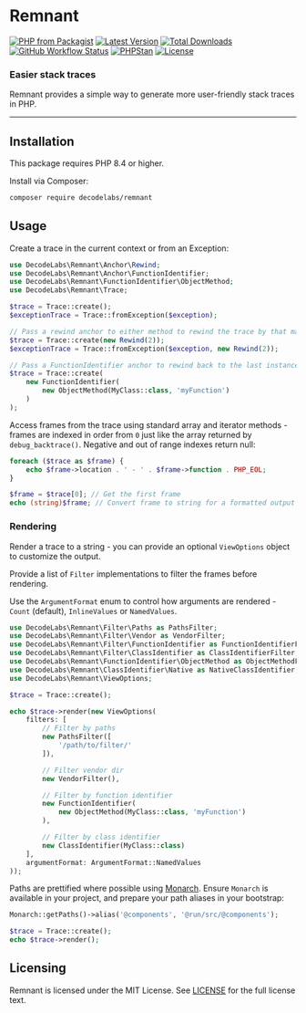 # Remnant

[![PHP from Packagist](https://img.shields.io/packagist/php-v/decodelabs/remnant?style=flat)](https://packagist.org/packages/decodelabs/remnant)
[![Latest Version](https://img.shields.io/packagist/v/decodelabs/remnant.svg?style=flat)](https://packagist.org/packages/decodelabs/remnant)
[![Total Downloads](https://img.shields.io/packagist/dt/decodelabs/remnant.svg?style=flat)](https://packagist.org/packages/decodelabs/remnant)
[![GitHub Workflow Status](https://img.shields.io/github/actions/workflow/status/decodelabs/remnant/integrate.yml?branch=develop)](https://github.com/decodelabs/remnant/actions/workflows/integrate.yml)
[![PHPStan](https://img.shields.io/badge/PHPStan-enabled-44CC11.svg?longCache=true&style=flat)](https://github.com/phpstan/phpstan)
[![License](https://img.shields.io/packagist/l/decodelabs/remnant?style=flat)](https://packagist.org/packages/decodelabs/remnant)

### Easier stack traces

Remnant provides a simple way to generate more user-friendly stack traces in PHP.

---

## Installation

This package requires PHP 8.4 or higher.

Install via Composer:

```bash
composer require decodelabs/remnant
```

## Usage

Create a trace in the current context or from an Exception:

```php
use DecodeLabs\Remnant\Anchor\Rewind;
use DecodeLabs\Remnant\Anchor\FunctionIdentifier;
use DecodeLabs\Remnant\FunctionIdentifier\ObjectMethod;
use DecodeLabs\Remnant\Trace;

$trace = Trace::create();
$exceptionTrace = Trace::fromException($exception);

// Pass a rewind anchor to either method to rewind the trace by that many frames
$trace = Trace::create(new Rewind(2));
$exceptionTrace = Trace::fromException($exception, new Rewind(2));

// Pass a FunctionIdentifier anchor to rewind back to the last instance of the function
$trace = Trace::create(
    new FunctionIdentifier(
        new ObjectMethod(MyClass::class, 'myFunction')
    )
);
```

Access frames from the trace using standard array and iterator methods - frames are indexed in order from `0` just like the array returned by `debug_backtrace()`. Negative and out of range indexes return null:

```php
foreach ($trace as $frame) {
    echo $frame->location . ' - ' . $frame->function . PHP_EOL;
}

$frame = $trace[0]; // Get the first frame
echo (string)$frame; // Convert frame to string for a formatted output
```

### Rendering

Render a trace to a string - you can provide an optional `ViewOptions` object to customize the output.

Provide a list of `Filter` implementations to filter the frames before rendering.

Use the `ArgumentFormat` enum to control how arguments are rendered - `Count` (default), `InlineValues` or `NamedValues`.

```php
use DecodeLabs\Remnant\Filter\Paths as PathsFilter;
use DecodeLabs\Remnant\Filter\Vendor as VendorFilter;
use DecodeLabs\Remnant\Filter\FunctionIdentifier as FunctionIdentifierFilter;
use DecodeLabs\Remnant\Filter\ClassIdentifier as ClassIdentifierFilter;
use DecodeLabs\Remnant\FunctionIdentifier\ObjectMethod as ObjectMethodFunctionIdentifier;
use DecodeLabs\Remnant\ClassIdentifier\Native as NativeClassIdentifier;
use DecodeLabs\Remnant\ViewOptions;

$trace = Trace::create();

echo $trace->render(new ViewOptions(
    filters: [
        // Filter by paths
        new PathsFilter([
            '/path/to/filter/'
        ]),

        // Filter vendor dir
        new VendorFilter(),

        // Filter by function identifier
        new FunctionIdentifier(
            new ObjectMethod(MyClass::class, 'myFunction')
        ),

        // Filter by class identifier
        new ClassIdentifier(MyClass::class)
    ],
    argumentFormat: ArgumentFormat::NamedValues
));
```

Paths are prettified where possible using [Monarch](https://github.com/decodelabs/monarch). Ensure `Monarch` is available in your project, and prepare your path aliases in your bootstrap:

```php
Monarch::getPaths()->alias('@components', '@run/src/@components');
```

```php
$trace = Trace::create();
echo $trace->render();
```

## Licensing

Remnant is licensed under the MIT License. See [LICENSE](./LICENSE) for the full license text.
